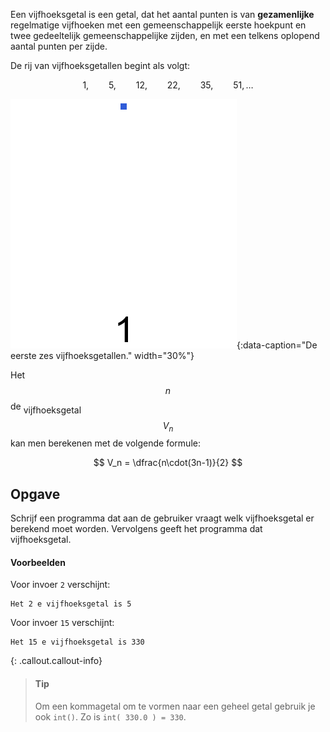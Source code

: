 Een vijfhoeksgetal is een getal, dat het aantal punten is van **gezamenlijke** regelmatige vijfhoeken met een gemeenschappelijk eerste hoekpunt en twee gedeeltelijk gemeenschappelijke zijden, en met een telkens oplopend aantal punten per zijde. 

De rij van vijfhoeksgetallen begint als volgt:

$$
    1,\qquad 5,\qquad 12,\qquad 22,\qquad 35,\qquad 51, \ldots
$$

![De eerste zes vijfhoeksgetallen](media/Pentagonal_number.gif "Afbeelding door Timrem op Wikimedia."){:data-caption="De eerste zes vijfhoeksgetallen." width="30%"}

Het $$n$$<span style="vertical-align: super">de</span> vijfhoeksgetal $$V_n$$ kan men berekenen met de volgende formule:

$$
V_n = \dfrac{n\cdot(3n-1)}{2}
$$

## Opgave
Schrijf een programma dat aan de gebruiker vraagt welk vijfhoeksgetal er berekend moet worden. Vervolgens geeft het programma dat vijfhoeksgetal.

#### Voorbeelden
Voor invoer `2` verschijnt:
```
Het 2 e vijfhoeksgetal is 5
```

Voor invoer `15` verschijnt:
```
Het 15 e vijfhoeksgetal is 330
```

{: .callout.callout-info}
> #### Tip
> Om een kommagetal om te vormen naar een geheel getal gebruik je ook `int()`. Zo is `int( 330.0 ) = 330`.